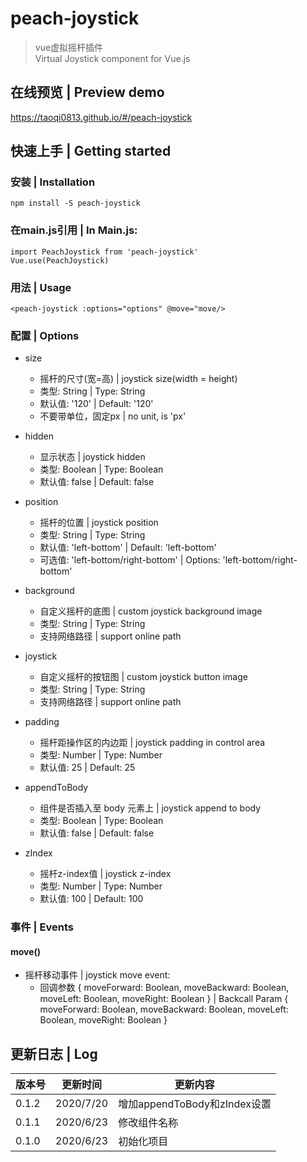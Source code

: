 # peach-joystick
> vue虚拟摇杆插件<br>
> Virtual Joystick component for Vue.js

## 在线预览 | Preview demo
https://taoqi0813.github.io/#/peach-joystick

## 快速上手 | Getting started
### 安装 | Installation
```
npm install -S peach-joystick

```
### 在main.js引用 | In Main.js:  
```
import PeachJoystick from 'peach-joystick'
Vue.use(PeachJoystick)
```

### 用法 | Usage
```
<peach-joystick :options="options" @move="move/>
```

### 配置 | Options

+ size
  - 摇杆的尺寸(宽=高) | joystick size(width = height)
  - 类型: String | Type: String
  - 默认值: '120' | Default: '120'
  - 不要带单位，固定px | no unit, is 'px'
  
+ hidden
  - 显示状态 | joystick hidden
  - 类型: Boolean | Type: Boolean
  - 默认值: false | Default: false

+ position
  - 摇杆的位置 | joystick position
  - 类型: String | Type: String
  - 默认值: 'left-bottom' | Default: 'left-bottom'
  - 可选值: 'left-bottom/right-bottom' | Options: 'left-bottom/right-bottom'

+ background
  - 自定义摇杆的底图 | custom joystick background image
  - 类型: String | Type: String
  - 支持网络路径 | support online path

+ joystick
  - 自定义摇杆的按钮图 | custom joystick button image
  - 类型: String | Type: String
  - 支持网络路径 | support online path

+ padding
  - 摇杆距操作区的内边距 | joystick padding in control area
  - 类型: Number | Type: Number
  - 默认值: 25 | Default: 25

+ appendToBody
  - 组件是否插入至 body 元素上 | joystick append to body
  - 类型: Boolean | Type: Boolean
  - 默认值: false | Default: false

+ zIndex
  - 摇杆z-index值 | joystick z-index
  - 类型: Number | Type: Number
  - 默认值: 100 | Default: 100

### 事件 | Events
#### move()
+ 摇杆移动事件 | joystick move event: 
  - 回调参数 { moveForward: Boolean, moveBackward: Boolean, moveLeft: Boolean, moveRight: Boolean } | Backcall Param { moveForward: Boolean, moveBackward: Boolean, moveLeft: Boolean, moveRight: Boolean }

## 更新日志 | Log
|  版本号   | 更新时间  | 更新内容  |
|  ----  | ----  | ----  |
| 0.1.2  | 2020/7/20 | 增加appendToBody和zIndex设置 |
| 0.1.1  | 2020/6/23 | 修改组件名称 |
| 0.1.0  | 2020/6/23 | 初始化项目 |
